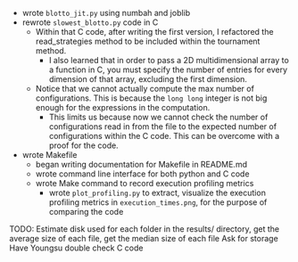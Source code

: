 - wrote `blotto_jit.py` using numbah and joblib
- rewrote `slowest_blotto.py` code in C
    - Within that C code, after writing the first version, I refactored the
    read_strategies method to be included within the tournament method.
        - I also learned that in order to pass a 2D multidimensional array to a function
       in C, you must specify the number of entries for every dimension of that array, excluding the first dimension.
    - Notice that we cannot actually compute the max number of configurations.
      This is because the `long long` integer is not big enough for the expressions in the computation.
        - This limits us because now we cannot check the number of configurations read in from
          the file to the expected number of configurations within the C code. This can be overcome with a
          proof for the code.
- wrote Makefile
    - began writing documentation for Makefile in README.md
    - wrote command line interface for both python and C code
    - wrote Make command to record execution profiling metrics
        - wrote `plot_profiling.py` to extract, visualize the execution profiling metrics in `execution_times.png`,
           for the purpose of comparing the code

TODO:
    Estimate disk used for each folder in the results/ directory, get the average size of each file, get the median size of each file
    Ask for storage
    Have Youngsu double check C code